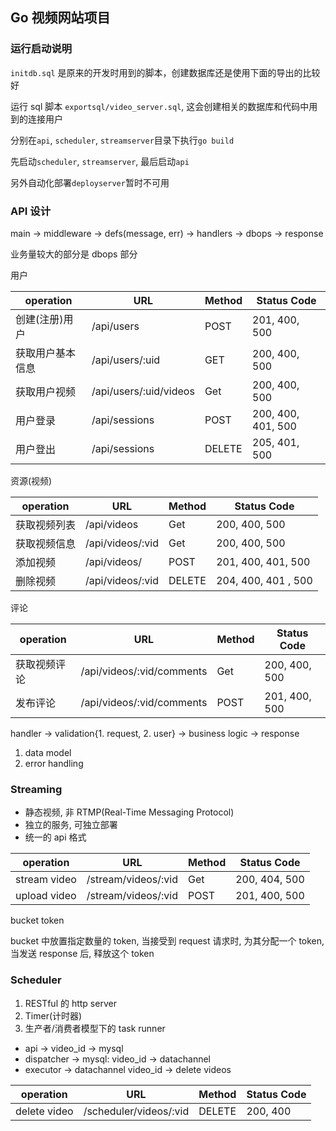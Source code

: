 ## Go 视频网站项目

### 运行启动说明

`initdb.sql` 是原来的开发时用到的脚本，创建数据库还是使用下面的导出的比较好

运行 sql 脚本 `exportsql/video_server.sql`, 这会创建相关的数据库和代码中用到的连接用户

分别在`api`, `scheduler`, `streamserver`目录下执行`go build`

先启动`scheduler`, `streamserver`, 最后启动`api`

另外自动化部署`deployserver`暂时不可用

### API 设计

main -> middleware -> defs(message, err) -> handlers -> dbops -> response

业务量较大的部分是 dbops 部分

用户

| operation        | URL                    | Method | Status Code        |
|------------------|------------------------|--------|--------------------|
| 创建(注册)用户   | /api/users             | POST   | 201, 400, 500      |
| 获取用户基本信息 | /api/users/:uid        | GET    | 200, 400, 500      |
| 获取用户视频     | /api/users/:uid/videos | Get    | 200, 400, 500      |
| 用户登录         | /api/sessions          | POST   | 200, 400, 401, 500 |
| 用户登出         | /api/sessions          | DELETE | 205, 401, 500      |

资源(视频)

| operation    | URL              | Method | Status Code         |
|--------------|------------------|--------|---------------------|
| 获取视频列表 | /api/videos      | Get    | 200, 400, 500       |
| 获取视频信息 | /api/videos/:vid | Get    | 200, 400, 500       |
| 添加视频     | /api/videos/     | POST   | 201, 400, 401, 500  |
| 删除视频     | /api/videos/:vid | DELETE | 204, 400, 401 , 500 |

评论

| operation    | URL                       | Method | Status Code   |
|--------------|---------------------------|--------|---------------|
| 获取视频评论 | /api/videos/:vid/comments | Get    | 200, 400, 500 |
| 发布评论     | /api/videos/:vid/comments | POST   | 201, 400, 500 |

handler -> validation{1. request, 2. user} -> business logic -> response
1. data model
2. error handling


### Streaming

* 静态视频, 非 RTMP(Real-Time Messaging Protocol)
* 独立的服务, 可独立部署
* 统一的 api 格式

| operation    | URL                 | Method | Status Code   |
|--------------|---------------------|--------|---------------|
| stream video | /stream/videos/:vid | Get    | 200, 404, 500 |
| upload video | /stream/videos/:vid | POST   | 201, 400, 500 |

bucket token

bucket 中放置指定数量的 token, 当接受到 request 请求时, 为其分配一个 token,
当发送 response 后, 释放这个 token


### Scheduler

1. RESTful 的 http server
2. Timer(计时器)
3. 生产者/消费者模型下的 task runner

* api -> video_id -> mysql
* dispatcher -> mysql: video_id -> datachannel
* executor -> datachannel video_id -> delete videos

| operation    | URL                    | Method | Status Code |
|--------------|------------------------|--------|-------------|
| delete video | /scheduler/videos/:vid | DELETE | 200, 400    |
